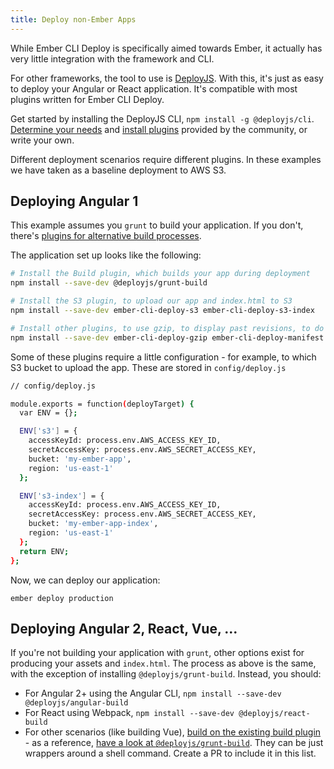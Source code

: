 ```yaml
---
title: Deploy non-Ember Apps
---
```


While Ember CLI Deploy is specifically aimed towards Ember, it actually has very little integration with the framework and CLI.

For other frameworks, the tool to use is [DeployJS](https://github.com/deployjs/deployjs-cli). With this, it's just as easy to deploy your Angular or React application. It's compatible with most plugins written for Ember CLI Deploy.

Get started by installing the DeployJS CLI, `npm install -g @deployjs/cli`. [Determine your needs](../determining-needs/) and [install plugins](../../../plugins/) provided by the community, or write your own.

Different deployment scenarios require different plugins. In these examples we have taken as a baseline deployment to AWS S3.

## Deploying Angular 1

This example assumes you `grunt` to build your application. If you don't, there's [plugins for alternative build processes](#deploying-angular-2-react-vue-).

The application set up looks like the following:

```sh
# Install the Build plugin, which builds your app during deployment
npm install --save-dev @deployjs/grunt-build

# Install the S3 plugin, to upload our app and index.html to S3
npm install --save-dev ember-cli-deploy-s3 ember-cli-deploy-s3-index

# Install other plugins, to use gzip, to display past revisions, to do a differential upload, ...
npm install --save-dev ember-cli-deploy-gzip ember-cli-deploy-manifest ember-cli-deploy-revision-data
```

Some of these plugins require a little configuration - for example, to which S3 bucket to upload the app. These are stored in `config/deploy.js`

```sh
// config/deploy.js

module.exports = function(deployTarget) {
  var ENV = {};

  ENV['s3'] = {
    accessKeyId: process.env.AWS_ACCESS_KEY_ID,
    secretAccessKey: process.env.AWS_SECRET_ACCESS_KEY,
    bucket: 'my-ember-app',
    region: 'us-east-1'
  };

  ENV['s3-index'] = {
    accessKeyId: process.env.AWS_ACCESS_KEY_ID,
    secretAccessKey: process.env.AWS_SECRET_ACCESS_KEY,
    bucket: 'my-ember-app-index',
    region: 'us-east-1'
  };
  return ENV;
};
```

Now, we can deploy our application:

`ember deploy production`


## Deploying Angular 2, React, Vue, ...

If you're not building your application with `grunt`, other options exist for producing your assets and `index.html`. The process as above is the same, with the exception of installing `@deployjs/grunt-build`. Instead, you should:

* For Angular 2+ using the Angular CLI, `npm install --save-dev @deployjs/angular-build`
* For React using Webpack, `npm install --save-dev @deployjs/react-build`
* For other scenarios (like building Vue), [build on the existing build plugin](../creating-a-plugin/#the-base-deploy-plugin) - as a reference, [have a look at `@deployjs/grunt-build`](https://github.com/deployjs/deployjs-grunt-build). They can be just wrappers around a shell command. Create a PR to include it in this list.
